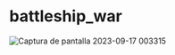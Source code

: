 # battleship_war
![Captura de pantalla 2023-09-17 003315](https://github.com/isaacanteparac/battleship_war/assets/69361351/a3b0ae7a-5772-4899-a4c2-1cdb9936f978)
